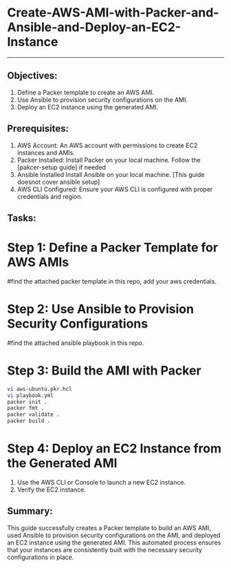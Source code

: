 # Create-AWS-AMI-with-Packer-and-Ansible-and-Deploy-an-EC2-Instance
---
## Objectives:
1. Define a Packer template to create an AWS AMI.
2. Use Ansible to provision security configurations on the AMI.
3. Deploy an EC2 instance using the generated AMI.

## Prerequisites:
1. AWS Account: An AWS account with permissions to create EC2 instances and AMIs.
2. Packer Installed: Install Packer on your local machine. Follow the [pakcer-setup guide] if needed
3. Ansible Installed Install Ansible on your local machine. [This guide doesnot cover ansible setup] 
4. AWS CLI Configured: Ensure your AWS CLI is configured with proper credentials and region.

## Tasks: 
# Step 1: Define a Packer Template for AWS AMIs
#find the attached packer template in this repo, add your aws credentials. 
# Step 2: Use Ansible to Provision Security Configurations
#find the attached ansible playbook in this repo.
# Step 3: Build the AMI with Packer

```bash
vi aws-ubuntu.pkr.hcl
vi playbook.yml
packer init .
packer fmt .
packer validate .
packer build .
```
# Step 4: Deploy an EC2 Instance from the Generated AMI
1. Use the AWS CLI or Console to launch a new EC2 instance.
2. Verify the EC2 instance.

## Summary: 
This guide successfully creates a Packer template to build an AWS AMI, used Ansible to provision security configurations on the AMI, and deployed an EC2 instance
using the generated AMI. This automated process ensures that your instances are consistently built with the necessary security configurations in place.
      
